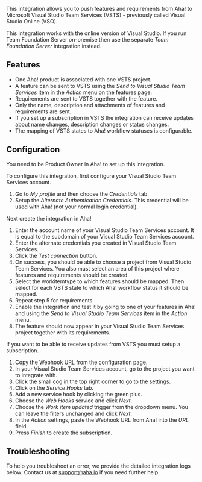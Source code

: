 This integration allows you to push features and requirements from Aha! to Microsoft Visual Studio Team Services (VSTS) - previously called Visual Studio Online (VSO).

This integration works with the online version of Visual Studio. If you run Team Foundation Server on-premise then use the separate _Team Foundation Server_ integration instead.

## Features

* One Aha! product is associated with one VSTS project.
* A feature can be sent to VSTS using the _Send to Visual Studio Team Services_ item in the _Action_ menu on the features page.
* Requirements are sent to VSTS together with the feature.
* Only the name, description and attachments of features and requirements are sent.
* If you set up a subscription in VSTS the integration can receive updates about name changes, description changes or status changes.
* The mapping of VSTS states to Aha! workflow statuses is configurable.

## Configuration

You need to be Product Owner in Aha! to set up this integration.

To configure this integration, first configure your Visual Studio Team Services account.

1. Go to _My profile_ and then choose the _Credentials_ tab.
2. Setup the _Alternate Authentication Credentials_. This credential will be used with Aha! (not your normal login credential).

Next create the integration in Aha!

1. Enter the account name of your Visual Studio Team Services account. It is equal to the subdomain of your Visual Studio Team Services account.
2. Enter the alternate credentials you created in Visual Studio Team Services.
3. Click the _Test connection_ button.
4. On success, you should be able to choose a project from Visual Studio Team Services. You also must select an area of this project where features and requirements should be created.
5. Select the workitemtype to which features should be mapped. Then select for each VSTS state to which Aha! workflow status it should be mapped.
6. Repeat step 5 for requirements.
7. Enable the integration and test it by going to one of your features in Aha! and using the _Send to Visual Studio Team Services_ item in the _Action_ menu.
8. The feature should now appear in your Visual Studio Team Services project together with its requirements.

If you want to be able to receive updates from VSTS you must setup a subscription.

1. Copy the Webhook URL from the configuration page.
2. In your Visual Studio Team Services account, go to the project you want to integrate with.
3. Click the small cog in the top right corner to go to the settings.
4. Click on the _Service Hooks_ tab.
5. Add a new service hook by clicking the green plus.
6. Choose the _Web Hooks_ service and click _Next_.
7. Choose the _Work item updated_ trigger from the dropdown menu. You can leave the filters unchanged and click _Next_.
8. In the _Action_ settings, paste the Webhook URL from Aha! into the _URL_ field.
9. Press _Finish_ to create the subscription.

## Troubleshooting

To help you troubleshoot an error, we provide the detailed integration logs below. Contact us at support@aha.io if you need further help.

